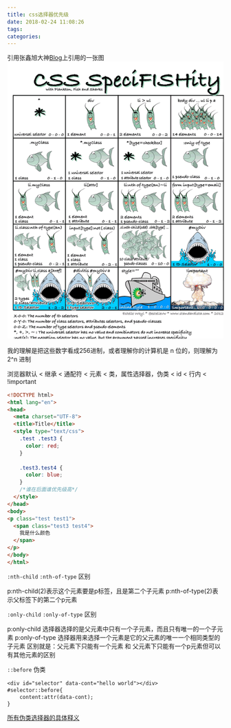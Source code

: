 ```yaml
---
title: css选择器优先级
date: 2018-02-24 11:08:26
tags:
categories:
---
```


引用张鑫旭大神[Blog][1]上引用的一张图 
![](./img/css_selector.png)

[1]: http://www.zhangxinxu.com/wordpress/2012/08/256-class-selector-beat-id-selector/

我的理解是把这些数字看成256进制，或者理解你的计算机是 n 位的，则理解为2^n 进制


浏览器默认 < 继承 < 通配符 < 元素 < 类，属性选择器，伪类 < id < 行内 < !important

```html
<!DOCTYPE html>
<html lang="en">
<head>
  <meta charset="UTF-8">
  <title>Title</title>
  <style type="text/css">
    .test .test3 {
      color: red;
    }
    
    .test3.test4 {
      color: blue;
    }
    /*谁在后面谁优先级高*/
  </style>
</head>
<body>
<p class="test test1">
  <span class="test3 test4">
    我是什么颜色
  </span>
</p>
</body>
</html>
```


`:nth-child`  `:nth-of-type` 区别

p:nth-child(2)表示这个元素要是p标签，且是第二个子元素
p:nth-of-type(2)表示父标签下的第二个p元素

`:only-child`  `:only-of-type` 区别

p:only-child 选择器选择的是父元素中只有一个子元素，而且只有唯一的一个子元素
p:only-of-type 选择器用来选择一个元素是它的父元素的唯一一个相同类型的子元素
区别就是：父元素下只能有一个元素 和 父元素下只能有一个p元素但可以有其他元素的区别


`::before` 伪类
```
<div id="selector" data-cont="hello world"></div>
#selector::before{
    content:attr(data-cont);
}
```


[所有伪类选择器的具体释义](http://www.runoob.com/css/css-pseudo-classes.html)